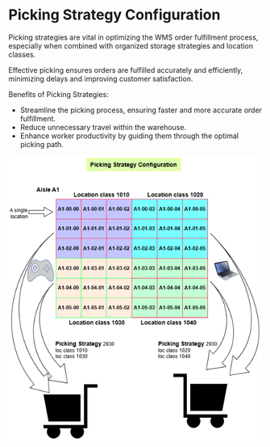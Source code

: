 # Picking Strategy Configuration

Picking strategies are vital in optimizing the WMS order fulfillment process, especially when combined with organized storage strategies and location classes.

Effective picking ensures orders are fulfilled accurately and efficiently, minimizing delays and improving customer satisfaction.

Benefits of Picking Strategies:

- Streamline the picking process, ensuring faster and more accurate order fulfillment.
- Reduce unnecessary travel within the warehouse.
- Enhance worker productivity by guiding them through the optimal picking path.

![Step 2](asset/pickingStrategy.png)

